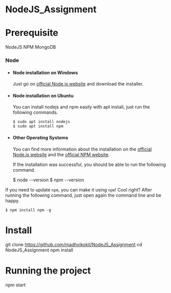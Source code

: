 # NodeJS_Assignment

# Prerequisite

NodeJS
NPM
MongoDB

### Node
- #### Node installation on Windows

  Just go on [official Node.js website](https://nodejs.org/) and download the installer.

- #### Node installation on Ubuntu

  You can install nodejs and npm easily with apt install, just run the following commands.

      $ sudo apt install nodejs
      $ sudo apt install npm

- #### Other Operating Systems
  You can find more information about the installation on the [official Node.js website](https://nodejs.org/) and the [official NPM website](https://npmjs.org/).

  If the installation was successful, you should be able to run the following command.

    $ node --version
    $ npm --version    

If you need to update `npm`, you can make it using `npm`! Cool right? After running the following command, just open again the command line and be happy.

    $ npm install npm -g

###

# Install

git clone https://github.com/madhvikokil/NodeJS_Assignment
cd NodeJS_Assignment
npm install

# Running the project
npm start
